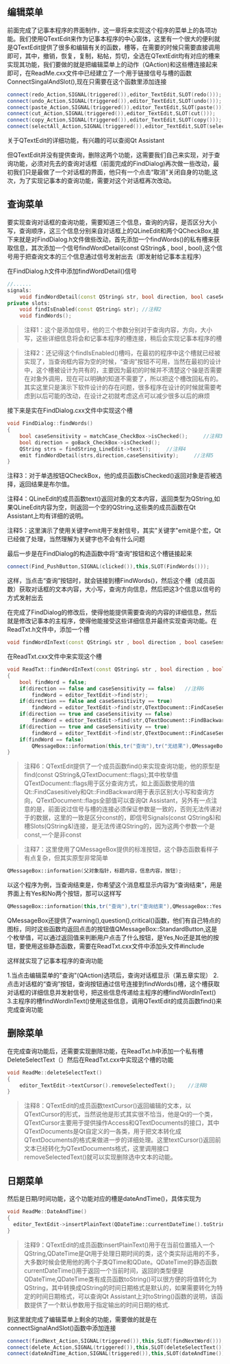 ## 编辑菜单

前面完成了记事本程序的界面制作，这一章将来实现这个程序的菜单上的各项功能。我们使用QTextEdit来作为记事本程序的中心窗体，这里有一个很大的便利就是QTextEdit提供了很多和编辑有关的函数，槽等，在需要的时候只需要直接调用即可，其中，撤销，恢复，复制，粘帖，剪切，全选在QTextEdit均有对应的槽来实现其功能，我们要做的就是把编辑菜单上的动作（QAction)和这些槽连接起来即可，在ReadMe.cxx文件中已经建立了一个用于链接信号与槽的函数ConnectSingalAndSlot(),现在只需要在这个函数里添加连接
```c++
connect(redo_Action,SIGNAL(triggered()),editor_TextEdit,SLOT(redo()));
connect(undo_Action,SIGNAL(triggered()),editor_TextEdit,SLOT(undo()));
connect(paste_Action,SIGNAL(triggered()),editor_TextEdit,SLOT(paste()));
connect(cut_Action,SIGNAL(triggered()),editor_TextEdit,SLOT(cut()));
connect(copy_Action,SIGNAL(triggered()),editor_TextEdit,SLOT(copy()));
connect(selectAll_Action,SIGNAL(triggered()),editor_TextEdit,SLOT(selectAll()));
```
关于QTextEdit的详细功能，有兴趣的可以查阅Qt Assistant

但QTextEdit并没有提供查询，删除这两个功能，这需要我们自己来实现，对于查询功能，必须对先去的查询对话框（前面完成的FindDialog)再次做一些改动，最初我们只是最做了一个对话框的界面，他只有一个点击“取消”关闭自身的功能,这次，为了实现记事本的查询功能，需要对这个对话框再次改动。

## 查询菜单

要实现查询对话框的查询功能，需要知道三个信息，查询的内容，是否区分大小写，查询顺序，这三个信息分别来自对话框上的QLineEdit和两个QCheckBox,接下来就是对FindDialog.h文件做些改动，首先添加一个findWords()的私有槽来获取信息，其次添加一个信号findWordDetail(const QString& , bool , bool),这个信号用于把查询文本的三个信息通过信号发射出去（即发射给记事本主程序）

在FindDialog.h文件中添加findWordDetail()信号
```c++
//......
signals:
    void findWordDetail(const QString& str, bool direction, bool caseSensitivity);  //注释1
private slots:
    void findIsEnabled(const QString& str); //注释2
    void findWords();
```
>注释1：这个是添加信号，他的三个参数分别对于查询内容，方向，大小写，这些详细信息将会和记事本程序的槽连接，稍后会实现记事本程序的槽

>注释2：还记得这个findIsEnabled()槽吗，在最初的程序中这个槽就已经被实现了，当查询框内容为空的时候，“查询”按钮不可用，当然在最初的设计中，这个槽被设计为共有的，主要因为最初的时候并不清楚这个操是否需要在对象外调用，现在可以明确的知道不需要了，所以把这个槽改回私有的。其实这里只是演示下软件设计的存在问题，很多程序在设计的时候就需要考虑到以后可能的改动，在设计之初就考虑这点可以减少很多以后的麻烦

接下来是实在FindDialog.cxx文件中实现这个槽
```c++
void FindDialog::findWords()
{
    bool caseSensitivity = matchCase_CheckBox->isChecked();     //注释3
    bool direction = goBack_CheckBox->isChecked();
    QString strs = findString_LineEdit->text();     //注释4
    emit findWordDetail(strs,direction,caseSensitivity);     //注释5
}
```
注释3：对于单选按钮QCheckBox，他的成员函数isChecked()返回对象是否被选择，返回结果是布尔值。

注释4：QLineEdit的成员函数text()返回对象的文本内容，返回类型为QString,如果QLineEdit内容为空，则返回一个空的QString,这些类的成员函数在Qt Assistant上均有详细的说明。

注释5：这里演示了使用关键字emit用于发射信号，其实"关键字"emit是个宏，Qt已经做了处理，当然理解为关键字也不会有什么问题

最后一步是在FindDialog的构造函数中将“查询”按钮和这个槽链接起来
```c++
connect(Find_PushButton,SIGNAL(clicked()),this,SLOT(FindWords()));
```
这样，当点击“查询”按钮时，就会链接到槽FindWords()，然后这个槽（成员函数）获取对话框的文本内容，大小写，查询方向信息，然后把这3个信息以信号的方式发射出去

在完成了FindDialog的修改后，使得他能提供需要查询的内容的详细信息，然后就是修改记事本的主程序，使得他能接受这些详细信息并最终实现查询功能。在ReadTxt.h文件中，添加一个槽
```c++
void findWordInText(const QString& str , bool direction , bool caseSensitivity);
```
在ReadTxt.cxx文件中来实现这个槽
```c++
void ReadTxt::findWordInText(const QString& str , bool direction , bool caseSensitivity)
{
    bool findWord = false;
    if(direction == false and caseSensitivity == false)   //注释6
        findWord = editor_TextEdit->find(str);
    if(direction == false and caseSensitivity == true)
        findWord = editor_TextEdit->find(str,QTextDocument::FindCaseSensitively);
    if(direction == true and caseSensitivity == false)
        findWord = editor_TextEdit->find(str,QTextDocument::FindBackward);
    if(direction == true and caseSensitivity == true)
        findWord = editor_TextEdit->find(str,QTextDocument::FindCaseSensitively|QTextDocument::FindBackward);
    if(findWord == false)
        QMessageBox::information(this,tr("查询"),tr("无结果"),QMessageBox::Yes);   //注释7
}
```
>注释6：QTextEdit提供了一个成员函数find()来实现查询功能，他的原型是find(const QString&,QTextDocument::flags);其中枚举值QTextDocument::flags用于区分查询方式，如上面函数使用的值Qt::FindCasesitively和Qt::FindBackward用于表示区别大小写和查询方向，QTextDocument::flags全部值可以查询Qt Assistant，另外有一点注意的是，前面说过信号与槽的连接必须保证参数是一致的，否则无法传递对于的数据，这里的一致是区分const的，即信号Signals(const QString&)和槽Slots(QString&)连接，是无法传递QString的，因为这两个参数一个是const,一个是非const

>注释7：这里使用了QMessageBox提供的标准按钮，这个静态函数看样子有点复杂，但其实原型非常简单

```c++
QMessageBox::information(父对象指针，标题内容，信息内容，按钮);
```
以这个程序为例，当查询结束是，你希望这个消息框显示内容为“查询结束”，用是界面上有Yes和No两个按钮，那可以这样写
```c++
QMessageBox::information(this,tr("查询"),tr("查询结束"),QMessageBox::Yes|QMessageBox::No);
```
QMessageBox还提供了warning(),question(),critical()函数，他们有自己特点的图标，同时这些函数均返回点击的按钮值QMessageBox::StandardButton,这是个枚举值，可以通过返回值来判断用户点击了什么按钮，是Yes,No还是其他的按钮，要使用这些静态函数，需要在ReadTxt.cxx文件中添加头文件#include<QMessageBox>

这样就实现了记事本程序的查询功能

1.当点击编辑菜单的"查询"(QAction)选项后，查询对话框显示（第五章实现）
2.点击对话框的“查询”按钮，查询按钮通过信号连接到findWords()槽，这个槽获取对话框的详细信息并发射信号，把这些信息传递给主程序的槽findWordInText()
3.主程序的槽findWordInText()使用这些信息，调用QTextEdit的成员函数find()来完成查询功能

## 删除菜单
在完成查询功能后，还需要实现删除功能，在ReadTxt.h中添加一个私有槽DeleteSelectText（）然后在ReadTxt.cxx中实现这个槽的功能
```c++
void ReadMe::deleteSelectText()
{
    editor_TextEdit->textCursor().removeSelectedText();    //注释8
} 
```
>注释8：QTextEdit的成员函数textCursor()返回编辑的文本，以QTextCursor的形式，当然说他是形式其实很不恰当，他是Qt的一个类，QTextCursor主要用于提供操作Access和QTextDocuments的接口，其中QTextDocuments是Qt自定义的一各类，用于把文本转化成QTextDocuments的格式来做进一步的详细处理。这里textCursor()返回前文本已经转化为QTextDocuments格式，这里调用接口removeSelectedText()就可以实现删除选中文本的动能。

## 日期菜单

然后是日期/时间功能，这个功能对应的槽是dateAndTime()，具体实现为
```c++
void ReadMe::DateAndTime()
{
  editor_TextEdit->insertPlainText(QDateTime::currentDateTime().toString());    //注释9
} 
```

>注释9：QTextEdit的成员函数insertPlainText()用于在当前位置插入一个QString,QDateTime是Qt用于处理日期时间的类，这个类实际运用的不多，大多数时候会使用他的两个子类QTime和QDate。QDateTime的静态函数currentDateTime()用于返回一个当前时间，返回的类型便是QDateTime,QDateTime类有成员函数toString()可以很方便的将值转化为QString，其中转换成QString的时间日期格式是默认的，如果需要转化为特定的时间日期格式，可以查询Qt Assistant上对toString()函数的说明，该函数提供了一个默认参数用于指定输出的时间日期的格式.

到这里就完成了编辑菜单上剩余的功能，需要做的就是在connectSignalAndSlot()函数中添加连接
```c++
connect(findNext_Action,SIGNAL(triggered()),this,SLOT(findNextWord()));
connect(delete_Action,SIGNAL(triggered()),this,SLOT(deleteSelectText()));
connect(dateAndTime_Action,SIGNAL(triggered()),this,SLOT(dateAndTime()));
```
